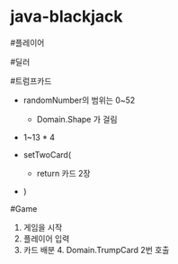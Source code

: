 # java-blackjack

#플레이어

#딜러

#트럼프카드
- randomNumber의 범위는 0~52
  - Domain.Shape 가 걸림
  
- 1~13 * 4
- setTwoCard(
  - return 카드 2장
- )

#Game
1. 게임을 시작
2. 플레이어 입력
3. 카드 배분
   4. Domain.TrumpCard 2번 호출

